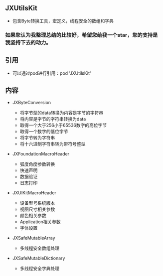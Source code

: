 ## JXUtilsKit

* 包含Byte转换工具，宏定义，线程安全的数组和字典

### 如果您认为我整理总结的比较好，希望您给我一个star，您的支持是我坚持下去的动力。

## 引用

* 可以通过pod进行引用：pod 'JXUtilsKit'

## 内容

* JXByteConversion
  * 将字节型的data转换为内容是字节的字符串
  * 将内容是字节的字符串转换为data
  * 取得一个大于256小于65536数字的高位字节
  * 取得一个数字的低位字节
  * 将字节转为字符串
  * 将十六进制字符串转为带符号整型

* JXFoundationMacroHeader
  * 弧度角度参数转换
  * 快速声明
  * 数据验证
  * 日志打印
* JXUIKitMacroHeader
  * 设备型号系统版本
  * 视图尺寸相关参数 
  * 颜色相关参数 
  * Application相关参数 
  * 字体设置
  
* JXSafeMutableArray
  * 多线程安全数组处理
  
* JXSafeMutableDictionary
  * 多线程安全字典处理
